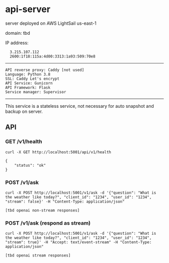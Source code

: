 # api-server

server deployed on AWS LightSail us-east-1

domain: tbd

IP address:

      3.215.107.112
      2600:1f18:115a:4d00:3313:1a93:509:70e8
---

    API reverse proxy: Caddy [not used]
    Language: Python 3.8
    SSL: Caddy Let's encrypt
    API Service: Gunicorn
    API Framework: Flask
    Service manager: Supervisor

---
This service is a stateless service, not necessary for auto snapshot and backup on server.


## API

### GET /v1/health

    curl -X GET http://localhost:5001/api/v1/health

    {
        "status": "ok"
    }

### POST /v1/ask

    curl -X POST http://localhost:5001/v1/ask -d '{"question": "What is the weather like today?", "client_id": "1234", "user_id": "1234", "stream": false}' -H "Content-Type: application/json"

    [tbd openai non-stream responses]

### POST /v1/ask (respond as stream)

    curl -X POST http://localhost:5001/v1/ask -d '{"question": "What is the weather like today?", "client_id": "1234", "user_id": "1234", "stream": true}' -H "Accept: text/event-stream" -H "Content-Type: application/json"

    [tbd openai stream responses]
